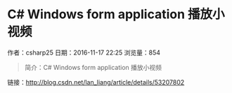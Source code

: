 # C# Windows form application 播放小视频
作者：csharp25
日期：2016-11-17 22:25
浏览量：854
> 简介：C# Windows form application 播放小视频

 链接：http://blog.csdn.net/lan_liang/article/details/53207802
